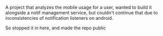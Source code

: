 A project that analyzes the mobile usage for a user, wanted to build it alongside a notif management service, but couldn't continue that due to inconsistencies of notification listeners on android.

So stopped it in here, and made the repo public
